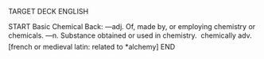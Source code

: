 TARGET DECK
ENGLISH

START
Basic
Chemical
Back: —adj. Of, made by, or employing chemistry or chemicals. —n. Substance obtained or used in chemistry.  chemically adv. [french or medieval latin: related to *alchemy]
END
